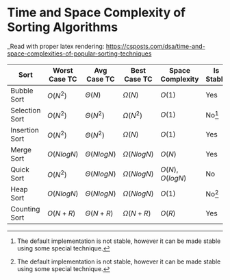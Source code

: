 # Time and Space Complexity of Sorting Algorithms

_Read with proper latex rendering: https://csposts.com/dsa/time-and-space-complexities-of-popular-sorting-techniques

| Sort | Worst Case TC | Avg Case TC | Best Case TC | Space Complexity | Is Stable |
|------|---------------|-------------|--------------|------------------|-----------|
| Bubble Sort | $O(N^2)$ | $\Theta(N)$ | $\Omega(N)$ | $O(1)$ | Yes |
| Selection Sort | $O(N^2)$ | $\Theta(N^2)$ | $\Omega(N^2)$ | $O(1)$ | No[^1] |
| Insertion Sort | $O(N^2)$ | $\Theta(N^2)$ | $\Omega(N)$ | $O(1)$ | Yes |
| Merge Sort | $O(N logN)$ | $\Theta(N logN)$ | $\Omega(N logN)$ | $O(N)$ | Yes |
| Quick Sort | $O(N^2)$ | $\Theta(N logN)$ | $\Omega(N logN)$ | $O(N), O(logN)$| No |
| Heap Sort | $O(N logN)$ | $\Theta(N logN)$ | $\Omega(N logN)$ | $O(1)$ | No[^1] |
| Counting Sort | $O(N + R)$ | $\Theta(N + R)$ | $\Omega(N + R)$ | $O(R)$ | Yes |

[^1]:
    The default implementation is not stable, however it can be made stable
    using some special technique.
